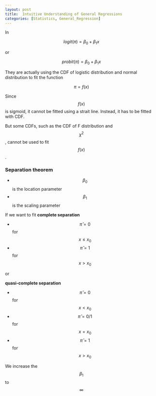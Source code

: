 ```yaml
---
layout: post
title:  Intuitive Understanding of General Regressions
categories: [Statistics, General_Regression]
---
```


In

$$ logit(\pi)=\beta_0+\beta_1 x $$

or 

$$ probit(\pi)=\beta_0+\beta_1 x $$


They are actually using the CDF of logistic distribution and normal distribution to fit the function

$$
\pi=f(x)
$$


Since $$f(x)$$ is sigmoid, it cannot be fitted using a strait line. Instead, it has to be fitted with CDF.

But some CDFs, such as the CDF of F distribution and $$\chi^2$$, cannot be used to fit $$f(x)$$.



### Separation theorem

- $$\beta_0$$ is the location parameter
- $$\beta_1$$ is the scaling parameter



If we want  to fit **complete separation**

- $$\hat{\pi}=0$$ for $$x\leq x_0$$ 
- $$\hat{\pi}=1$$ for $$x> x_0$$ 

or 

**quasi-complete separation**

- $$\hat{\pi}=0$$ for $$x< x_0$$ 
- $$\hat{\pi}=0/1$$ for $$x=x_0$$ 
- $$\hat{\pi}=1$$ for $$x> x_0$$ 

We increase the $$\beta_1$$ to $$\infty$$
